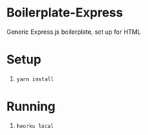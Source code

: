# Boilerplate-Express
Generic Express.js boilerplate, set up for HTML

# Setup

1. `yarn install`

# Running

1. `heorku local`

